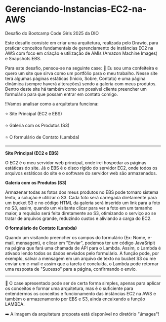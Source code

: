 # Gerenciando-Instancias-EC2-na-AWS
Desafio do Bootcamp Code Girls 2025 da DIO

Este desafio consiste em criar uma arquitetura, realizada pelo Drawio, para praticar conceitos fundamentais de gerenciamento de instâncias EC2 na AWS com foco em criação e utilização de AMIs (Amazon Machine Images) e Snapshots EBS.

Para este desafio, pensou-se na seguinte case: 🥣 Eu sou uma confeiteira e quero um site que sirva como um portfólio para o meu trabalho. Nesse site terá algumas páginas estáticas (Início, Sobre, Contato) e uma página dinâmica (sempre haverá alterações) sendo a galeria com meus produtos. Dentro deste site há também como um possível cliente preencher um formulário para que possam entrar em contato comigo. 

‼️Vamos analisar como a arquitetura funciona:

⭐ Site Principal (EC2 e EBS) 

⭐ Galeria com os Produtos (S3) 

⭐ O formulário de Contato (Lambda) 

------------------------------------------------------

**Site Principal (EC2 e EBS)**

O EC2 é o meu servidor web principal, onde irei hospedar as páginas estáticas do site. Já o EBS é o disco rígido do servidor EC2, onde todos os arquivos estáticos do site e o software do servidor web são armazenados. 

**Galeria com os Produtos (S3)**

Armazenar todas as fotos dos meus produtos no EBS pode tornaro sistema lento, a solução é utilizar o S3. Cada foto será carregada diretamente para um bucket S3 e no código HTML da galeria será inserido um link para a foto no S3, assim, quando um visitante clicar para ver a foto em um tamanho maior, a requisão será feita diretamente ao S3, otimizando o serviço ao se tratar de arquivos grande, reduzindo custos e aliviando a carga do EC2.

**O formulário de Contato (Lambda)**

Quando um visitando preencher os campos do formulário (Ex: Nome, e-mail, mensagem), e clicar em "Enviar", podemos ter um código JavaSripit na página que fará uma chamada de API para o Lambda. Assim, o Lambda é ativado lendo todos os dados enviados pelo formulário. A função pode, por exemplo, salvar a mensagem em um arquivo de texto no bucket S3 ou me enviar um e-mail e assim que a tarefa é concluída, o Lambda pode retornar uma resposta de "Sucesso" para a página, confirmando o envio.

------------------------------------------------------

💁 O case apresentado pode ser de certa forma simples, apenas para aplicar os conceitos e formar uma arquitetura, mas é o suficiente para entendermos os conceitos e funcionamento das instâncias EC2 na AWS e também o armazenamento por EBS e S3, ainda encaixando a função LAMBDA.

➡️ A imagem da arquitetura proposta está disponível no diretório "\images"!
